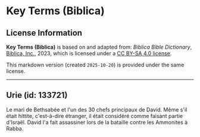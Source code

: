 # Key Terms (Biblica)

## License Information

**Key Terms (Biblica)** is based on and adapted from: _Biblica Bible Dictionary_, [Biblica, Inc.](https://www.biblica.com/), 2023, which is licensed under a [CC BY-SA 4.0 license](https://creativecommons.org/licenses/by-sa/4.0/legalcode.en).

This markdown version (created `2025-10-20`) is provided under the same license.



--------------------------------

## Urie (id: 133721)

Le mari de Bethsabée et l'un des 30 chefs principaux de David. Même s'il était hittite, c'est\-à\-dire étranger, il était considéré comme faisant partie d'Israël. David l'a fait assassiner lors de la bataille contre les Ammonites à Rabba.


